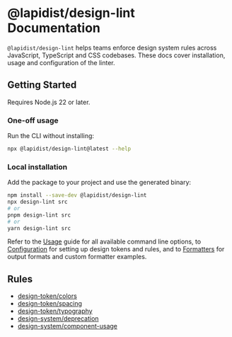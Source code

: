 # @lapidist/design-lint Documentation

`@lapidist/design-lint` helps teams enforce design system rules across JavaScript,
TypeScript and CSS codebases. These docs cover installation, usage and
configuration of the linter.

## Getting Started

Requires Node.js 22 or later.

### One-off usage

Run the CLI without installing:

```bash
npx @lapidist/design-lint@latest --help
```

### Local installation

Add the package to your project and use the generated binary:

```bash
npm install --save-dev @lapidist/design-lint
npx design-lint src
# or
pnpm design-lint src
# or
yarn design-lint src
```

Refer to the [Usage](usage.md) guide for all available command line options,
to [Configuration](configuration.md) for setting up design tokens and rules, and
to [Formatters](formatters.md) for output formats and custom formatter
examples.

## Rules

- [design-token/colors](rules/design-token/colors.md)
- [design-token/spacing](rules/design-token/spacing.md)
- [design-token/typography](rules/design-token/typography.md)
- [design-system/deprecation](rules/design-system/deprecation.md)
- [design-system/component-usage](rules/design-system/component-usage.md)

